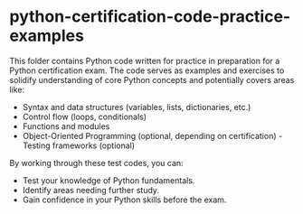 # python-certification-code-practice-examples

This folder contains Python code written for practice in preparation for a Python certification exam.  The code serves as examples and exercises to solidify understanding of core Python concepts and potentially covers areas like:
- Syntax and data structures (variables, lists, dictionaries, etc.)
- Control flow (loops, conditionals)
- Functions and modules
- Object-Oriented Programming (optional, depending on certification)
 -Testing frameworks (optional)

By working through these test codes, you can:
- Test your knowledge of Python fundamentals.
- Identify areas needing further study.
- Gain confidence in your Python skills before the exam.

